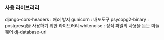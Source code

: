 ### 사용 라이브러리

django-cors-headers : 애러 방지
gunicorn : 배포도구
psycopg2-binary : postgresql을 사용하기 위한 라이브러리
whitenoise : 정적 파일의 사용을 돕는 미들웨어
dj-database-url
